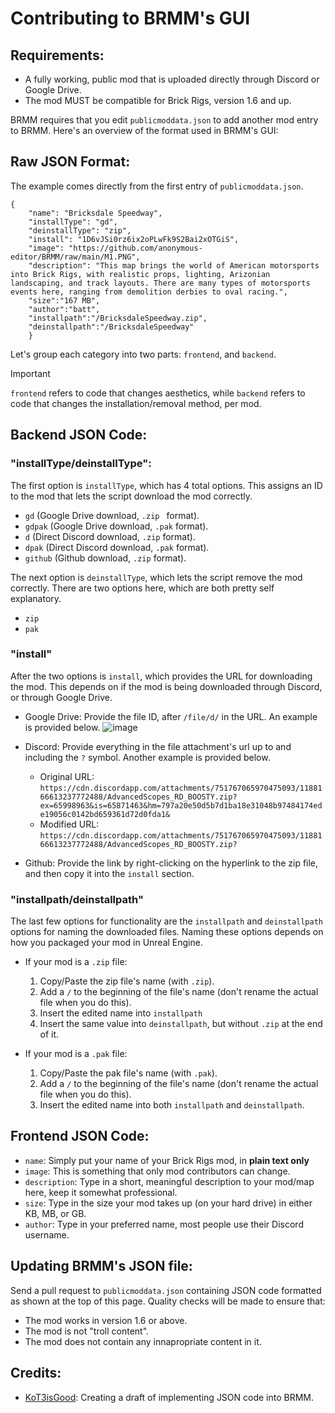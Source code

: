 # Contributing to BRMM's GUI

## Requirements:

- A fully working, public mod that is uploaded directly through Discord or Google Drive.
- The mod MUST be compatible for Brick Rigs, version 1.6 and up.

BRMM requires that you edit `publicmoddata.json` to add another mod entry to BRMM. Here's an overview of the format used in BRMM's GUI:



## Raw JSON Format:

The example comes directly from the first entry of `publicmoddata.json`.

```
{
    "name": "Bricksdale Speedway",
    "installType": "gd",
    "deinstallType": "zip",
    "install": "1D6vJSi0rz6ix2oPLwFk9S2Bai2xOTGiS",
    "image": "https://github.com/anonymous-editor/BRMM/raw/main/M1.PNG",
    "description": "This map brings the world of American motorsports into Brick Rigs, with realistic props, lighting, Arizonian landscaping, and track layouts. There are many types of motorsports events here, ranging from demolition derbies to oval racing.",
    "size":"167 MB",
    "author":"batt",
    "installpath":"/BricksdaleSpeedway.zip",
    "deinstallpath":"/BricksdaleSpeedway"
    }
```

Let's group each category into two parts: `frontend`, and `backend`.

> [!IMPORTANT]
> `frontend` refers to code that changes aesthetics, while `backend` refers to code that changes the installation/removal method, per mod.

## Backend JSON Code:

### "installType/deinstallType":
The first option is `installType`, which has 4 total options. This assigns an ID to the mod that lets the script download the mod correctly.
- `gd` (Google Drive download, `.zip ` format).
- `gdpak` (Google Drive download, `.pak` format).
- `d` (Direct Discord download, `.zip` format).
- `dpak` (Direct Discord download, `.pak` format).
- `github` (Github download, `.zip` format).

The next option is `deinstallType`, which lets the script remove the mod correctly. There are two options here, which are both pretty self explanatory.
- `zip`
- `pak`

### "install"

After the two options is `install`, which provides the URL for downloading the mod. This depends on if the mod is being downloaded through Discord, or through Google Drive.

- Google Drive: Provide the file ID, after `/file/d/` in the URL. An example is provided below.
      ![image](https://github.com/anonymous-editor/BRMM/assets/74514726/b7355507-a2c7-4a20-a6d6-5237a09087c6)

- Discord: Provide everything in the file attachment's url up to and including the `?` symbol. Another example is provided below.
    * Original URL: `https://cdn.discordapp.com/attachments/751767065970475093/1188166613237772488/AdvancedScopes_RD_BOOSTY.zip?ex=65998963&is=65871463&hm=797a20e50d5b7d1ba18e31048b97484174ede19056c0142bd659361d72d0fda1&`
    * Modified URL: `https://cdn.discordapp.com/attachments/751767065970475093/1188166613237772488/AdvancedScopes_RD_BOOSTY.zip?`

- Github: Provide the link by right-clicking on the hyperlink to the zip file, and then copy it into the `install` section.

### "installpath/deinstallpath"

The last few options for functionality are the `installpath` and `deinstallpath` options for naming the downloaded files. Naming these options depends on how you packaged your mod in Unreal Engine.

- If your mod is a `.zip` file:
    1. Copy/Paste the zip file's name (with `.zip`).
    2. Add a `/` to the beginning of the file's name (don't rename the actual file when you do this).
    3. Insert the edited name into `installpath`
    4. Insert the same value into `deinstallpath`, but without `.zip` at the end of it.

- If your mod is a `.pak` file:
    1. Copy/Paste the pak file's name (with `.pak`).
    2. Add a `/` to the beginning of the file's name (don't rename the actual file when you do this).
    3. Insert the edited name into both `installpath` and `deinstallpath`.

## Frontend JSON Code:

- `name`: Simply put your name of your Brick Rigs mod, in **plain text only**
- `image`: This is something that only mod contributors can change.
- `description`: Type in a short, meaningful description to your mod/map here, keep it somewhat professional.
- `size`: Type in the size your mod takes up (on your hard drive) in either KB, MB, or GB.
- `author`: Type in your preferred name, most people use their Discord username.

## Updating BRMM's JSON file:
Send a pull request to `publicmoddata.json` containing JSON code formatted as shown at the top of this page. Quality checks will be made to ensure that:
- The mod works in version 1.6 or above.
- The mod is not "troll content".
- The mod does not contain any innapropriate content in it.

## Credits:
- [KoT3isGood](https://github.com/KoT3isGood): Creating a draft of implementing JSON code into BRMM.
